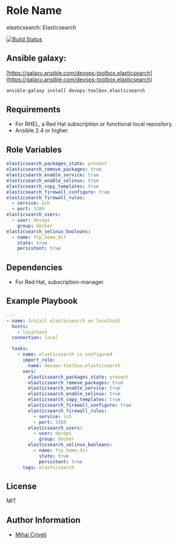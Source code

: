 Role Name
=========

elasticsearch: Elasticsearch

[![Build Status](https://travis-ci.org/cmihai-ansible/elasticsearch.svg?branch=master)](https://travis-ci.org/cmihai-ansible/elasticsearch)

Ansible galaxy:
---------------

[https://galaxy.ansible.com/devops-toolbox.elasticsearch](https://galaxy.ansible.com/devops-toolbox.elasticsearch)

```bash
ansible-galaxy install devops-toolbox.elasticsearch
```

Requirements
------------

- For RHEL, a Red Hat subscription or functional local repository.
- Ansible 2.4 or higher

Role Variables
--------------

```yaml
elasticsearch_packages_state: present
elasticsearch_remove_packages: true
elasticsearch_enable_service: true
elasticsearch_enable_selinux: true
elasticsearch_copy_templates: true
elasticsearch_firewall_configure: true
elasticsearch_firewall_rules:
  - service: ssh
  - port: 3389
elasticsearch_users:
  - user: devops
    group: docker
elasticsearch_selinux_booleans:
  - name: ftp_home_dir
    state: true
    persistent: true
```

Dependencies
------------

- For Red Hat, subscription-manager.

Example Playbook
----------------

```yaml
---
- name: Install elasticsearch on localhost
  hosts:
    - localhost
  connection: local

  tasks:
    - name: elasticsearch is configured
      import_role:
        name: devops-toolbox.elasticsearch
      vars:
        elasticsearch_packages_state: present
        elasticsearch_remove_packages: true
        elasticsearch_enable_service: true
        elasticsearch_enable_selinux: true
        elasticsearch_copy_templates: true
        elasticsearch_firewall_configure: true
        elasticsearch_firewall_rules:
          - service: ssh
          - port: 3389
        elasticsearch_users:
          - user: devops
            group: docker
        elasticsearch_selinux_booleans:
          - name: ftp_home_dir
            state: true
            persistent: true
      tags: elasticsearch
```

License
-------

MIT

Author Information
------------------

- [Mihai Criveti](https://www.linkedin.com/in/devops-toolbox.)
